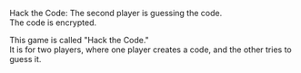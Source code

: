 Hack the Code: The second player is guessing the code.  
The code is encrypted.  

This game is called "Hack the Code."  
It is for two players, where one player creates a code, and the other tries to guess it.

